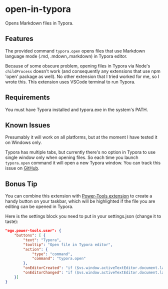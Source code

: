 # open-in-typora

Opens Markdown files in Typora.

## Features

The provided command `typora.open` opens files that use Markdown language mode (.md, .mdown,.markdown) in Typora editor.

Because of some obscure problem, opening files in Typora via Node's `childProcess` doesn't work (and consequently any extensions that use npm 'open' package as well). No other extension that I tried worked for me, so I wrote this. This extension uses VSCode terminal to run Typora.

## Requirements

You must have Typora installed and typora.exe in the system's PATH.

## Known Issues

Presumably it will work on all platforms, but at the moment I have tested it on Windows only.

Typora has multiple tabs, but currently there's no option in Typora to use single window only when opening files. So each time you launch `typora.open` command it will open a new Typora window.
You can track this issue on [GitHub](https://github.com/typora/typora-issues/issues/1000).

## Bonus Tip

You can combine this extension with [Power-Tools extension](https://marketplace.visualstudio.com/items?itemName=ego-digital.vscode-powertools) to create a handy button on your taskbar, which will be highlighted if the file you are editing can be opened in Typora.

Here is the settings block you need to put in your settings.json (change it to taste):

```json
"ego.power-tools.user": {
	"buttons": [ {
		"text": "Typora",
		"tooltip": "Open file in Typora editor",
		"action": {
			"type": "command",
			"command": "typora.open"
		},
		"onEditorCreated": "if ($vs.window.activeTextEditor.document.languageId === 'markdown') { $v['button'].enable(); $v['button'].color = ''; } else { $v['button'].disable(); $v['button'].color = 'grey';}",
		"onEditorChanged": "if ($vs.window.activeTextEditor.document.languageId === 'markdown') { $v['button'].enable(); $v['button'].color = ''; } else { $v['button'].disable(); $v['button'].color = 'grey';}"
	}]
}
```
